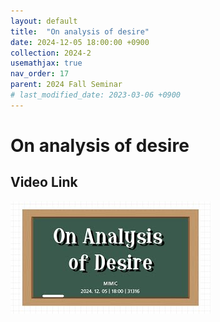 ```yaml
---
layout: default
title:  "On analysis of desire"
date: 2024-12-05 18:00:00 +0900
collection: 2024-2
usemathjax: true
nav_order: 17
parent: 2024 Fall Seminar
# last_modified_date: 2023-03-06 +0900
---
```

# On analysis of desire
<!-- ## <center> Abstract </center>
Francis Guthrie claimed in 1852 the four color problem. We
proof two essential lemmas and then solve six color problem. We expand
the proof of six color problem into five, four color problem. Kempe
published this proof in 1879. However the flaw was discovered in 1890
by Heawood. Although flawed, Kempe’s idea was used as one of a basic
tool. -->
## Video Link

[![Video Label](pictures/16_desire.jpg)](https://www.youtube.com/watch?v=swJ4MwjTVJ0)

<!-- ## PDF Download -->

<!-- <a target='_blank' href='../2024-1/2024-1_download/crime.pdf'>What is Counting? PDF</a> -->